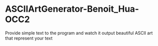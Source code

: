 # ASCIIArtGenerator-Benoit_Hua-OCC2
Provide simple text to the program and watch it output beautiful ASCII art that represent your text
